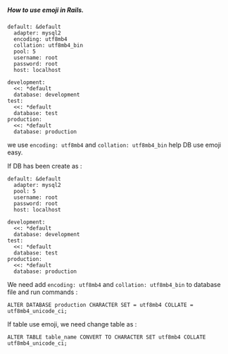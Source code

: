 ##### How to use emoji in Rails.
```
default: &default
  adapter: mysql2
  encoding: utf8mb4
  collation: utf8mb4_bin
  pool: 5
  username: root
  password: root
  host: localhost
  
development:
  <<: *default
  database: development
test:
  <<: *default
  database: test
production:
  <<: *default
  database: production
```
we use ```encoding: utf8mb4``` and ```collation: utf8mb4_bin``` help DB use emoji easy. 

If DB has been create as :

```
default: &default
  adapter: mysql2
  pool: 5
  username: root
  password: root
  host: localhost
  
development:
  <<: *default
  database: development
test:
  <<: *default
  database: test
production:
  <<: *default
  database: production
```
We need add ```encoding: utf8mb4``` and ```collation: utf8mb4_bin``` to database file  and run commands : 
```
ALTER DATABASE production CHARACTER SET = utf8mb4 COLLATE = utf8mb4_unicode_ci;
```
If table use emoji, we need change table as : 
```
ALTER TABLE table_name CONVERT TO CHARACTER SET utf8mb4 COLLATE utf8mb4_unicode_ci;
```